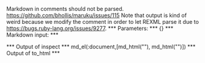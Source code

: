 Markdown in comments should not be parsed. https://github.com/bhollis/maruku/issues/115
Note that output is kind of weird because we modify the comment in order to let REXML parse it due to https://bugs.ruby-lang.org/issues/9277.
*** Parameters: ***
{}
*** Markdown input: ***
<!--
Header
------
-->

<!-- -- -->
*** Output of inspect ***
md_el(:document,[md_html("<!--\nHeader\n-\n-->"), md_html("<!-- - -->")])
*** Output of to_html ***
<!--
Header
-
-->

<!-- - -->

